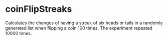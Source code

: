 # coinFlipStreaks
Calculates the changes of having a streak of six heads or tails in a randomly generated list when flipping a coin 100 times.
The experiment repeated 10000 times.
